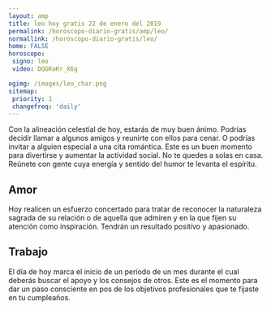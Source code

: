 ```yaml
---
layout: amp
title: leo hoy gratis 22 de enero del 2019 
permalink: /horoscopo-diario-gratis/amp/leo/
normallink: /horoscopo-diario-gratis/leo/
home: FALSE
horoscopo:
 signo: leo
 video: DQGKoKr_X6g

ogimg: /images/leo_char.png
sitemap:
 priority: 1
 changefreq: 'daily'
---
```



Con la alineación celestial de hoy, estarás de muy buen ánimo. Podrías decidir llamar a algunos amigos y reunirte con ellos para cenar. O podrías invitar a alguien especial a una cita romántica. Este es un buen momento para divertirse y aumentar la actividad social. No te quedes a solas en casa. Reúnete con gente cuya energía y sentido del humor te levanta el espíritu.

## Amor

Hoy realicen un esfuerzo concertado para tratar de reconocer la naturaleza sagrada de su relación o de aquella que admiren y en la que fijen su atención como inspiración. Tendrán un resultado positivo y apasionado.

## Trabajo

El día de hoy marca el inicio de un período de un mes durante el cual deberás buscar el apoyo y los consejos de otros. Este es el momento para dar un paso consciente en pos de los objetivos profesionales que te fijaste en tu cumpleaños.